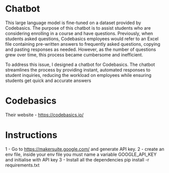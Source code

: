 # Chatbot

This large language model is fine-tuned on a dataset provided by Codebasics. The purpose of this chatbot is to assist students who are considering enrolling in a course and have questions. Previously, when students asked questions, Codebasics employees would refer to an Excel file containing pre-written answers to frequently asked questions, copying and pasting responses as needed. However, as the number of questions grew over time, this process became cumbersome and inefficient.

To address this issue, I designed a chatbot for Codebasics. The chatbot streamlines the process by providing instant, automated responses to student inquiries, reducing the workload on employees while ensuring students get quick and accurate answers

# Codebasics
Their website - https://codebasics.io/

# Instructions
1 - Go to https://makersuite.google.com/ and generate API key.
2 - create an env file, inside your env file you must name a variable GOOGLE_API_KEY and initialise with API key
3 -  Install all the dependencies
pip install -r requirements.txt

